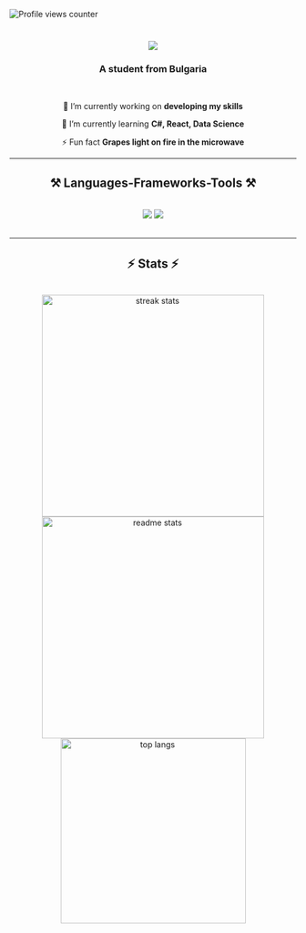 ![Profile views counter](https://komarev.com/ghpvc/?username=TodorHristov06&&style=flat-square)  

<h1 align="center">
    <img src="https://readme-typing-svg.herokuapp.com/?font=Righteous&size=35&center=true&vCenter=true&width=500&height=70&duration=4000&lines=Hi+There!+👋;+I'm+Todor+Hristov!;" />
</h1>

<h3 align="center">A student from Bulgaria </h3>

<br/>

<div align="center">
 
 🔭 I’m currently working on **developing my skills**
 
 🌱 I’m currently learning **C#, React, Data Science**

⚡ Fun fact **Grapes light on fire in the microwave**

 </div>


 <hr/>
 
<h2 align="center">⚒️ Languages-Frameworks-Tools ⚒️</h2>
<br/>
<div align="center">
    <img src="https://skillicons.dev/icons?i=react,html,css,visualstudio,cs,dotnet,vscode,github,figma,git" />
    <img src="https://skillicons.dev/icons?i=nodejs,python,javascript,mysql,sqlite,arduino,linux,windows" /><br>
</div>

<br/>
<hr/>

<h2 align="center">⚡ Stats ⚡</h2>
<br>
<div align=center>
  <img width=390 src="https://streak-stats.demolab.com/?user=TodorHristov06&count_private=true&theme=react&border_radius=10" alt="streak stats"/>
  <img width=390 src="https://github-readme-stats.vercel.app/api?username=todorhristov06&count_private=true&show_icons=true&theme=react&rank_icon=github&border_radius=10" alt="readme stats" />
  <br/>
  <img width=325 align="center" src="https://github-readme-stats.vercel.app/api/top-langs/?username=todorhristov06&hide=HTML&langs_count=8&layout=compact&theme=react&border_radius=10&size_weight=0.5&count_weight=0.5&exclude_repo=github-readme-stats" alt="top langs" />
</div>


<br/><br/>

